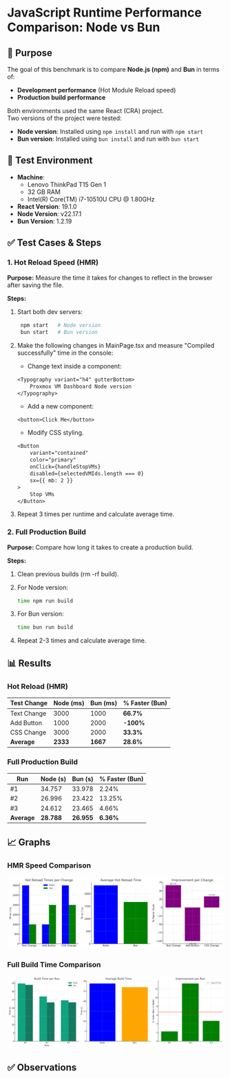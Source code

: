 # JavaScript Runtime Performance Comparison: Node vs Bun

## 📌 Purpose
The goal of this benchmark is to compare **Node.js (npm)** and **Bun** in terms of:
- **Development performance** (Hot Module Reload speed)
- **Production build performance**

Both environments used the same React (CRA) project.  
Two versions of the project were tested:
- **Node version**: Installed using `npm install` and run with `npm start`
- **Bun version**: Installed using `bun install` and run with `bun start`


## 🧪 Test Environment
- **Machine**: 
    - Lenovo ThinkPad T15 Gen 1
    - 32 GB RAM
    - Intel(R) Core(TM) i7-10510U CPU @ 1.80GHz
- **React Version**: 19.1.0
- **Node Version**: v22.17.1
- **Bun Version**: 1.2.19


## ✅ Test Cases & Steps

### **1. Hot Reload Speed (HMR)**
**Purpose:** Measure the time it takes for changes to reflect in the browser after saving the file.

**Steps:**
1. Start both dev servers:
   ```bash
    npm start   # Node version
    bun start   # Bun version
   ```                                                             
 
2. Make the following changes in MainPage.tsx and measure "Compiled successfully" time in the console:

    - Change text inside a component:

    ```tsx
    <Typography variant="h4" gutterBottom>
        Proxmox VM Dashboard Node version
    </Typography>
    ```

    - Add a new component:

    ```tsx
    <button>Click Me</button>
    ```

    - Modify CSS styling.

    ```tsx
    <Button
        variant="contained"
        color="primary"
        onClick={handleStopVMs}
        disabled={selectedVMIds.length === 0}
        sx={{ mb: 2 }}
    >
        Stop VMs
    </Button>
    ```


3. Repeat 3 times per runtime and calculate average time.


### **2. Full Production Build**
**Purpose:**  Compare how long it takes to create a production build. 

**Steps:**
1. Clean previous builds (rm -rf build).

2. For Node version:

   ```bash
   time npm run build
   ```   
3. For Bun version:

   ```bash
   time bun run build
   ```  
4. Repeat 2-3 times and calculate average time.


## 📊 Results
### Hot Reload (HMR)
| Test Change | Node (ms) | Bun (ms) | % Faster (Bun) |
| ----------- | --------- | -------- | -------------- |
| Text Change | 3000      | 1000     | **66.7%**      |
| Add Button  | 1000      | 2000     | **-100%**      |
| CSS Change  | 3000      | 2000     | **33.3%**      |
| **Average** | **2333**  | **1667** | **28.6%**      |


### Full Production Build
| Run         | Node (s)   | Bun (s)  | % Faster (Bun) |
| ----------- | ---------- | -------- | -------------- |
| #1          | 34.757     | 33.978   | 2.24%          |
| #2          | 26.996     | 23.422   | 13.25%         |
| #3          | 24.612     | 23.465   | 4.66%          |
| **Average** | **28.788** | **26.955** | **6.36%**    |


## 📈 Graphs
### HMR Speed Comparison

![HMR Speed Comparison](assets/hot_reload_three_graphs.png)

### Full Build Time Comparison

![Build Time Comparison](assets/build_time_comparison_combined.png)


## ✅ Observations
